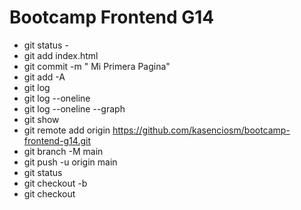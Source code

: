 # Bootcamp Frontend G14

* git status - 
* git add index.html
* git commit -m " Mi Primera Pagina"
* git add -A
* git log
* git log --oneline
* git log --oneline --graph
* git show <hash>
* git remote add origin https://github.com/kasenciosm/bootcamp-frontend-g14.git
* git branch -M main
* git push -u origin main
* git status  
* git checkout -b <nombre-de-la-rama>
* git checkout <cambio-de-rama>
